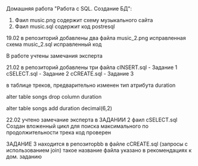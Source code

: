  Домашняя работа "Работа с SQL. Создание БД":

1. Фаил music.png содержит схему музыкального сайта 
2. Фаил music.sql содержит код postresql 


 
19.02 в репозиторий добавлены два файла 
 music_2.png исправленная схема
 music_2.sql исправленный код

   
В работе учтены замечания эксперта 

21.02  в репозиторий добавлены три файла
cINSERT.sql - Задание 1
cSELECT.sql - Задание 2
cCREATE.sql - Задание 3
   
в таблице треков, предварительно изменен тип атрибута duration 

alter table songs 
drop column duration

alter table songs 
add duration decimal(6,2)

22.02
учтено замечание эксперта в ЗАДАНИИ 2 фаил cSELECT.sql
Создан вложенный цикл для поиска  максимального по продолжительности трека
код проверен

ЗАДАНИЕ 3 находится в репозиторbb в файле cCREATE.sql 
(запросы с использованием join) такое название файла указано в рекомендациях
к дом. заданию